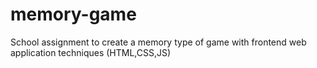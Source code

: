 # memory-game
School assignment to create a memory type of game with frontend web application techniques (HTML,CSS,JS)
